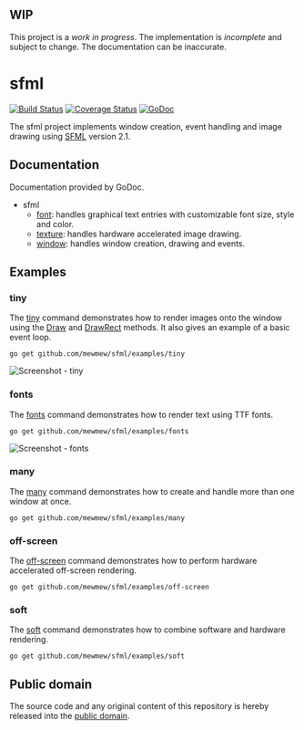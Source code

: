 ## WIP

This project is a *work in progress*. The implementation is *incomplete* and subject to change. The documentation can be inaccurate.

# sfml

[![Build Status](https://travis-ci.org/mewmew/sfml.svg?branch=master)](https://travis-ci.org/mewmew/sfml)
[![Coverage Status](https://img.shields.io/coveralls/mewmew/sfml.svg)](https://coveralls.io/r/mewmew/sfml?branch=master)
[![GoDoc](https://godoc.org/github.com/mewmew/sfml?status.svg)](https://godoc.org/github.com/mewmew/sfml)

The sfml project implements window creation, event handling and image drawing using [SFML](http://www.sfml-dev.org/) version 2.1.

## Documentation

Documentation provided by GoDoc.

- sfml
    - [font][sfml/font]: handles graphical text entries with customizable font size, style and color.
    - [texture][sfml/texture]: handles hardware accelerated image drawing.
    - [window][sfml/window]: handles window creation, drawing and events.

[sfml/font]: http://godoc.org/github.com/mewmew/sfml/font
[sfml/texture]: http://godoc.org/github.com/mewmew/sfml/texture
[sfml/window]: http://godoc.org/github.com/mewmew/sfml/window

## Examples

### tiny

The [tiny][examples/tiny] command demonstrates how to render images onto the window using the [Draw][sfml/window#Window.Draw] and [DrawRect][sfml/window#Window.DrawRect] methods. It also gives an example of a basic event loop.

    go get github.com/mewmew/sfml/examples/tiny

![Screenshot - tiny](https://raw.githubusercontent.com/mewmew/sfml/master/examples/tiny/tiny.png)

[examples/tiny]: https://github.com/mewmew/sfml/blob/master/examples/tiny/tiny.go#L37
[sfml/window#Window.Draw]: http://godoc.org/github.com/mewmew/sfml/window#Window.Draw
[sfml/window#Window.DrawRect]: http://godoc.org/github.com/mewmew/sfml/window#Window.DrawRect

### fonts

The [fonts][examples/fonts] command demonstrates how to render text using TTF fonts.

    go get github.com/mewmew/sfml/examples/fonts

![Screenshot - fonts](https://raw.githubusercontent.com/mewmew/sfml/master/examples/fonts/fonts.png)

[examples/fonts]: https://github.com/mewmew/sfml/blob/master/examples/fonts/fonts.go#L39

### many

The [many][examples/many] command demonstrates how to create and handle more than one window at once.

	go get github.com/mewmew/sfml/examples/many

[examples/many]: https://github.com/mewmew/sfml/blob/master/examples/many/many.go#L36

### off-screen

The [off-screen][examples/off-screen] command demonstrates how to perform hardware accelerated off-screen rendering.

    go get github.com/mewmew/sfml/examples/off-screen

[examples/off-screen]: https://github.com/mewmew/sfml/blob/master/examples/off-screen/off-screen.go#L34

### soft

The [soft][examples/soft] command demonstrates how to combine software and hardware rendering.

    go get github.com/mewmew/sfml/examples/soft

[examples/soft]: https://github.com/mewmew/sfml/blob/master/examples/soft/soft.go#L34

## Public domain

The source code and any original content of this repository is hereby released into the [public domain].

[public domain]: https://creativecommons.org/publicdomain/zero/1.0/
